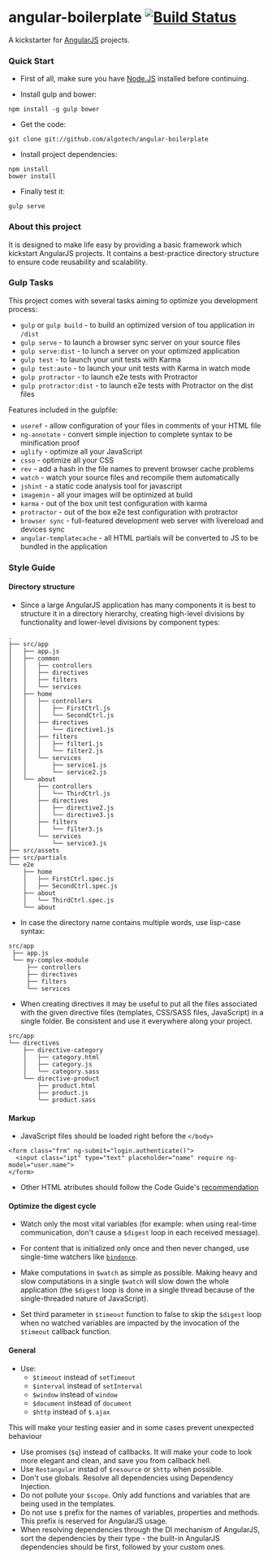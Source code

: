 # angular-boilerplate [![Build Status](https://travis-ci.org/algotech/angular-boilerplate.svg?branch=master)](https://travis-ci.org/algotech/angular-boilerplate) #

A kickstarter for [AngularJS](https://angularjs.org) projects.

### Quick Start ###

- First of all, make sure you have [Node.JS](https://nodejs.org) installed
before continuing.

- Install gulp and bower:
```
npm install -g gulp bower
```

- Get the code:
```
git clone git://github.com/algotech/angular-boilerplate
```

- Install project dependencies:
```
npm install
bower install
```
- Finally test it:
```
gulp serve
```

### About this project ###

It is designed to make life easy by providing a basic framework which kickstart AngularJS projects.
It contains a best-practice directory structure to ensure code reusability and scalability.

### Gulp Tasks ###

This project comes with several tasks aiming to optimize you development process:
- `gulp` or `gulp build` - to build an optimized version of tou application in `/dist`
- `gulp serve` - to launch a browser sync server on your source files
- `gulp serve:dist` - to lunch a server on your optimized application
- `gulp test` - to launch your unit tests with Karma
- `gulp test:auto` - to launch your unit tests with Karma in watch mode
- `gulp protractor` - to launch e2e tests with Protractor
- `gulp protractor:dist` - to launch e2e tests with Protractor on the dist files

Features included in the gulpfile:
- `useref` - allow configuration of your files in comments of your HTML file
- `ng-annotate` - convert simple injection to complete syntax to be minification proof
- `uglify` - optimize all your JavaScript
- `csso` - optimize all your CSS
- `rev` - add a hash in the file names to prevent browser cache problems
- `watch` - watch your source files and recompile them automatically
- `jshint` - a static code analysis tool for javascript
- `imagemin` - all your images will be optimized at build
- `karma` - out of the box unit test configuration with karma
- `protractor` - out of the box e2e test configuration with protractor
- `browser sync` - full-featured development web server with livereload and devices sync
- `angular-templatecache` - all HTML partials will be converted to JS to be bundled in the application

### Style Guide ###

#### Directory structure ####

- Since a large AngularJS application has many components it is best to structure it in a directory hierarchy,
creating high-level divisions by functionality and lower-level divisions by component types:

```
.
├── src/app
│   ├── app.js
│   ├── common
│   │   ├── controllers
│   │   ├── directives
│   │   ├── filters
│   │   └── services
│   ├── home
│   │   ├── controllers
│   │   │   ├── FirstCtrl.js
│   │   │   └── SecondCtrl.js
│   │   ├── directives
│   │   │   └── directive1.js
│   │   ├── filters
│   │   │   ├── filter1.js
│   │   │   └── filter2.js
│   │   └── services
│   │       ├── service1.js
│   │       └── service2.js
│   └── about
│       ├── controllers
│       │   └── ThirdCtrl.js
│       ├── directives
│       │   ├── directive2.js
│       │   └── directive3.js
│       ├── filters
│       │   └── filter3.js
│       └── services
│           └── service3.js
├── src/assets
├── src/partials
└── e2e
    ├── home
    │   ├── FirstCtrl.spec.js
    │   ├── SecondCtrl.spec.js
    ├── about
    │   └── ThirdCtrl.spec.js
    └── about
```

- In case the directory name contains multiple words, use lisp-case syntax:

```
src/app
 ├── app.js
 └── my-complex-module
     ├── controllers
     ├── directives
     ├── filters
     └── services
```

- When creating directives it may be useful to put all the files associated with the given directive
files (templates, CSS/SASS files, JavaScript) in a single folder. Be consistent and use it everywhere
along your project.

```
src/app
└── directives
    ├── directive-category
    │   ├── category.html
    │   ├── category.js
    │   └── category.sass
    └── directive-product
        ├── product.html
        ├── product.js
        └── product.sass
```

#### Markup ####

- JavaScript files should be loaded right before the `</body>`

```
<form class="frm" ng-submit="login.authenticate()">
  <input class="ipt" type="text" placeholder="name" require ng-model="user.name">
</form>
```

- Other HTML atributes should follow the Code Guide's
[recommendation](http://mdo.github.io/code-guide/#html-attribute-order)

#### Optimize the digest cycle ####

- Watch only the most vital variables (for example: when using real-time communication,
don't cause a `$digest` loop in each received message).

- For content that is initialized only once and then never changed,
use single-time watchers like [`bindonce`](https://github.com/Pasvaz/bindonce).

- Make computations in `$watch`  as simple as possible. Making heavy and slow computations
in a single `$watch` will slow down the whole application
(the `$digest` loop is done in a single thread because of the single-threaded nature of JavaScript).

- Set third parameter in `$timeout` function to false to skip the `$digest` loop
when no watched variables are impacted by the invocation of the `$timeout` callback function.

#### General ####

- Use:
  - `$timeout` instead of `setTimeout`
  - `$interval` instead of `setInterval`
  - `$window` instead of `window`
  - `$document` instead of `document`
  - `$http` instead of `$.ajax`

This will make your testing easier and in some cases prevent unexpected behaviour

- Use promises (`$q`) instead of callbacks. It will make your code to look more
elegant and clean, and save you from callback hell.
- Use `Restangular` instad of `$resource` or `$http` when possible.
- Don't use globals. Resolve all dependencies using Dependency Injection.
- Do not pollute your `$scope`. Only add functions and variables that
are being used in the templates.
- Do not use `$` prefix for the names of variables, properties and methods.
This prefix is reserved for AngularJS usage.
- When resolving dependencies through the DI mechanism of AngularJS, sort the dependencies
by their type - the built-in AngularJS dependencies should be first, followed by your custom ones.
